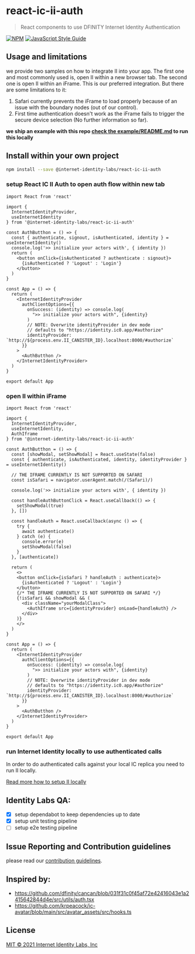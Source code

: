 # react-ic-ii-auth

> React components to use DFINITY Internet Identity Authentication

[![NPM](https://img.shields.io/npm/v/@internet-identity-labs/react-ic-ii-auth.svg)](https://www.npmjs.com/package/@internet-identity-labs/react-ic-ii-auth) [![JavaScript Style Guide](https://img.shields.io/badge/code_style-standard-brightgreen.svg)](https://standardjs.com)

## Usage and limitations

we provide two samples on how to integrate II into your app. The first one and most commonly used is, open II within a new browser tab. The second one is open II within an iFrame. This is our preferred integration. But there are some limitations to it:

1. Safari currently prevents the iFrame to load properly because of an issue with the boundary nodes (out of our control).
2. First time authentication doesn't work as the iFrame fails to trigger the secure device selection (No further information so far).

**we ship an example with this repo [check the example/README.md](./example/README.md) to run this locally**

## Install within your own project

```bash
npm install --save @internet-identity-labs/react-ic-ii-auth
```

### setup React IC II Auth to open auth flow within new tab

```tsx
import React from 'react'

import {
  InternetIdentityProvider,
  useInternetIdentity
} from '@internet-identity-labs/react-ic-ii-auth'

const AuthButthon = () => {
  const { authenticate, signout, isAuthenticated, identity } = useInternetIdentity()
  console.log('>> initialize your actors with', { identity })
  return (
    <button onClick={isAuthenticated ? authenticate : signout}>
      {isAuthenticated ? 'Logout' : 'Login'}
    </button>
  )
}

const App = () => {
  return (
    <InternetIdentityProvider
      authClientOptions={{
        onSuccess: (identity) => console.log(
          ">> initialize your actors with", {identity}
        )
        // NOTE: Overwrite identityProvider in dev mode
        // defaults to "https://identity.ic0.app/#authorize"
        identityProvider: `http://${process.env.II_CANISTER_ID}.localhost:8000/#authorize`
      }}
    >
      <AuthButthon />
    </InternetIdentityProvider>
  )
}

export default App
```

### open II within iFrame

```tsx
import React from 'react'

import {
  InternetIdentityProvider,
  useInternetIdentity,
  AuthIframe
} from '@internet-identity-labs/react-ic-ii-auth'

const AuthButthon = () => {
  const [showModal, setShowModal] = React.useState(false)
  const { authenticate, isAuthenticated, identity, identityProvider } = useInternetIdentity()

  // THE IFRAME CURRENTLY IS NOT SUPPORTED ON SAFARI
  const isSafari = navigator.userAgent.match(/(Safari)/)

  console.log('>> initialize your actors with', { identity })

  const handleAuthButtonClick = React.useCallback(() => {
    setShowModal(true)
  }, [])

  const handleAuth = React.useCallback(async () => {
    try {
      await authenticate()
    } catch (e) {
      console.error(e)
      setShowModal(false)
    }
  }, [authenticate])

  return (
    <>
    <button onClick={isSafari ? handleAuth : authenticate}>
      {isAuthenticated ? 'Logout' : 'Login'}
    </button>
    {/* THE IFRAME CURRENTLY IS NOT SUPPORTED ON SAFARI */}
    {!isSafari && showModal && (
      <div className="yourModalClass">
        <AuthIframe src={identityProvider} onLoad={handleAuth} />
      </div>
    )}
    </>
  )
}

const App = () => {
  return (
    <InternetIdentityProvider
      authClientOptions={{
        onSuccess: (identity) => console.log(
          ">> initialize your actors with", {identity}
        )
        // NOTE: Overwrite identityProvider in dev mode
        // defaults to "https://identity.ic0.app/#authorize"
        identityProvider: `http://${process.env.II_CANISTER_ID}.localhost:8000/#authorize`
      }}
    >
      <AuthButthon />
    </InternetIdentityProvider>
  )
}

export default App
```

### run Internet Identity locally to use authenticated calls

In order to do authenticated calls against your local IC replica you need to run II locally.

[Read more how to setup II locally](./docs/setup-internet-identity.md)

## Identity Labs QA:

- [x] setup dependabot to keep dependencies up to date
- [x] setup unit testing pipeline
- [ ] setup e2e testing pipeline

## Issue Reporting and Contribution guidelines

please read our [contribution guidelines](./docs/CONTRIBUTING.md).

## Inspired by:

- https://github.com/dfinity/cancan/blob/031f31c0f45af72e42416043e1a2415642844d4e/src/utils/auth.tsx
- https://github.com/krpeacock/ic-avatar/blob/main/src/avatar_assets/src/hooks.ts

## License

[MIT © 2021 Internet Identity Labs, Inc](./LICENSE)
